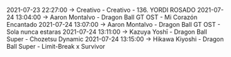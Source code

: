 2021-07-23 22:27:00 -> Creativo - Creativo - 136. YORDI ROSADO
2021-07-24 13:04:00 -> Aaron Montalvo - Dragon Ball GT OST - Mi Corazón Encantado
2021-07-24 13:07:00 -> Aaron Montalvo - Dragon Ball GT OST - Sola nunca estaras
2021-07-24 13:11:00 -> Kazuya Yoshī - Dragon Ball Super - Chozetsu Dynamic
2021-07-24 13:15:00 -> Hikawa Kiyoshi - Dragon Ball Super - Limit-Break x Survivor

